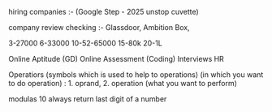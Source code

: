 hiring companies :- (Google Step - 2025
unstop
cuvette)

company review checking :- Glassdoor, Ambition Box,
 
 3-27000
 6-33000
 10-52-65000
 15-80k
 20-1L

Online Aptitude (GD)
Online Assessment (Coding)
Interviews
HR

Operatiors (symbols which is used to help to operations) (in which you want to do operation) : 1. oprand, 2. operation (what you want to perform)


modulas 10 always return last digit of a number